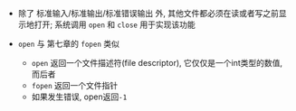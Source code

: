 + 除了 标准输入/标准输出/标准错误输出 外, 其他文件都必须在读或者写之前显示地打开; 系统调用 `open` 和 `close` 用于实现该功能

+ `open` 与 第七章的 `fopen` 类似
    + `open`  返回一个文件描述符(file descriptor), 它仅仅是一个int类型的数值, 而后者
    + `fopen` 返回一个文件指针
    + 如果发生错误, open返回`-1`

